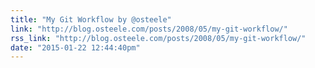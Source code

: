 ```yaml
---
title: "My Git Workflow by @osteele"
link: "http://blog.osteele.com/posts/2008/05/my-git-workflow/"
rss_link: "http://blog.osteele.com/posts/2008/05/my-git-workflow/"
date: "2015-01-22 12:44:40pm"
---
```

